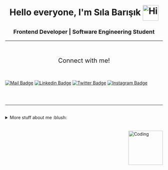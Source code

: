 <br/>
<h1 align="center">Hello everyone, I'm Sıla Barışık <img align="center" alt="Hi" width="50"  src="https://user-images.githubusercontent.com/1303154/88677602-1635ba80-d120-11ea-84d8-d263ba5fc3c0.gif"</h1>

<h3 align="center" style = font-size:18px;>Frontend Developer | Software Engineering Student</h3> <hr/>
<br/>

<p style= font-size:20px; font-style: italic;  align="center">
Connect with me!
</p> 

<br/>

[![Mail Badge](https://img.shields.io/badge/Gmail-D14836?style=for-the-badge&logo=gmail&logoColor=white)](mailto:silabarisik@gmail.com)
[![Linkedin Badge](https://img.shields.io/badge/LinkedIn-0077B5?style=for-the-badge&logo=linkedin&logoColor=white)](https://www.linkedin.com/in/slabarsk/) 
[![Twitter Badge](https://img.shields.io/badge/Twitter-1DA1F2?style=for-the-badge&logo=twitter&logoColor=white)](https://twitter.com/slabarsk)
[![Instagram Badge](https://img.shields.io/badge/Instagram-E4405F?style=for-the-badge&logo=instagram&logoColor=white)](https://www.instagram.com/slabarsk/) 

<br/><br/>
<hr/>
<br/>


<details>
<summary>
  More stuff about me :blush: <br/><br/><br/> <img align="right" alt="Coding" width="110"  src="https://media.giphy.com/media/du3J3cXyzhj75IOgvA/giphy.gif">
</summary>

<br >

I am currently living in Izmir/Turkey.

<hr/><br/>

![https://github.com/slabarsk](https://komarev.com/ghpvc/?username=your-github-slabarsk&color=orange&style=for-the-badge)

<br/>



![Sıla's GitHub stats](https://github-readme-stats.vercel.app/api?username=slabarsk&show_icons=true&theme=slateorange)

